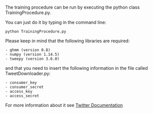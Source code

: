 The training procedure can be run by executing the python class TrainingProcedure.py.

You can just do it by typing in the command line:

    python TrainingProcedure.py
    
Please keep in mind that the following libraries are required:
    
    - ghmm (version 0.8)
    - numpy (version 1.14.5)
    - tweepy (version 3.6.0)
    
and that you need to insert the following information in the file called TweetDownloader.py:

    - consumer_key 
    - consumer_secret 
    - access_key 
    - access_secret

For more information about it see [Twitter Documentation](https://developer.twitter.com/en/docs/basics/authentication/guides/access-tokens.html)
    